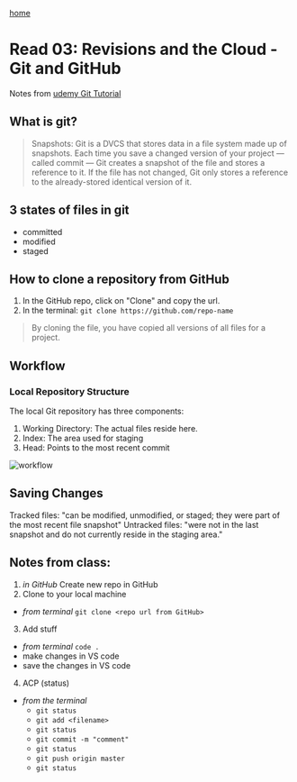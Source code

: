 [home](https://egconley.github.io/learning-journal/)

# Read 03: Revisions and the Cloud - Git and GitHub
Notes from [udemy Git Tutorial](https://blog.udemy.com/git-tutorial-a-comprehensive-guide/)

## What is git?
> Snapshots: Git is a DVCS that stores data in a file system made up of snapshots. Each time you save a changed version of your project — called commit — Git creates a snapshot of the file and stores a reference to it. If the file has not changed, Git only stores a reference to the already-stored identical version of it.

## 3 states of files in git
- committed
- modified
- staged

## How to clone a repository from GitHub
1. In the GitHub repo, click on "Clone" and copy the url.
2. In the terminal: `git clone https://github.com/repo-name`

> By cloning the file, you have copied all versions of all files for a project.

## Workflow

### Local Repository Structure
The local Git repository has three components:
1. Working Directory: The actual files reside here.
2. Index: The area used for staging
3. Head: Points to the most recent commit

![workflow](https://blog.udemy.com/wp-content/uploads/2015/08/image036.png)

## Saving Changes

Tracked files: "can be modified, unmodified, or staged; they were part of the most recent file snapshot"
Untracked files: "were not in the last snapshot and do not currently reside in the staging area."

## Notes from class:
1. *in GitHub* Create new repo in GitHub
2. Clone to your local machine
  - *from terminal* `git clone <repo url from GitHub>`
3. Add stuff 
  - *from terminal* `code .`
  - make changes in VS code
  - save the changes in VS code
4. ACP (status)
  - *from the terminal* 
    - `git status`
    - `git add <filename>`
    - `git status`
    - `git commit -m "comment"`
    - `git status`
    - `git push origin master`
    - `git status`
